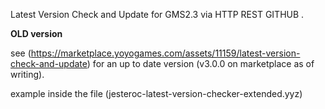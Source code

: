 Latest Version Check and Update for GMS2.3
via
HTTP REST GITHUB .

**OLD version**

see (https://marketplace.yoyogames.com/assets/11159/latest-version-check-and-update) 
for an up to date version (v3.0.0 on marketplace as of writing).

example inside the file (jesteroc-latest-version-checker-extended.yyz)



